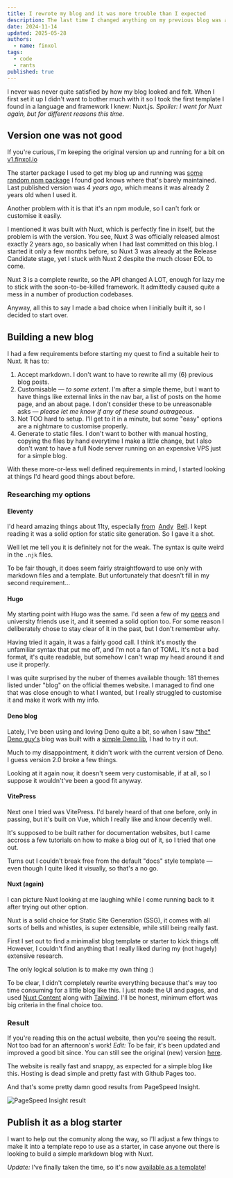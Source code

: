 ```yaml
---
title: I rewrote my blog and it was more trouble than I expected
description: The last time I changed anything on my previous blog was almost exactly 2 years ago. Wayyy too long. So I rewrote it completely.
date: 2024-11-14
updated: 2025-05-28
authors:
  - name: finxol
tags:
  - code
  - rants
published: true
---
```


I never was never quite satisfied by how my blog looked and felt.
When I first set it up I didn't want to bother much with it so I took the first template I found in a language and framework I knew: Nuxt.js.
_Spoiler: I went for Nuxt again, but for different reasons this time._

## Version one was not good

If you're curious, I'm keeping the original version up and running for a bit on [v1.finxol.io](https://v1.finxol.io/)

The starter package I used to get my blog up and running was [some random npm package](https://www.npmjs.com/package/@jsilva-pt/nuxt-content-theme-blog)
I found god knows where that's barely maintained.
Last published version was _4 years ago_, which means it was already 2 years old when I used it.

Another problem with it is that it's an npm module, so I can't fork or customise it easily.

I mentioned it was built with Nuxt, which is perfectly fine in itself, but the problem is with the version.
You see, Nuxt 3 was officially released almost exactly 2 years ago, so basically when I had last committed on this blog.
I started it only a few months before, so Nuxt 3 was already at the Release Candidate stage, yet I stuck with Nuxt 2 despite the much closer EOL to come.

Nuxt 3 is a complete rewrite, so the API changed A LOT, enough for lazy me to stick with the soon-to-be-killed framework.
It admittedly caused quite a mess in a number of production codebases.

Anyway, all this to say I made a bad choice when I initially built it, so I decided to start over.

## Building a new blog

I had a few requirements before starting my quest to find a suitable heir to Nuxt.
It has to:

1. Accept markdown.
  I don't want to have to rewrite all my (6) previous blog posts.
2. Customisable — _to some extent_.
  I'm after a simple theme, but I want to have things like external links in the nav bar, a list of posts on the home page, and an about page.
  I don't consider these to be unreasonable asks — _please let me know if any of these sound outrageous._
3. Not TOO hard to setup.
  I'll get to it in a minute, but some "easy" options are a nightmare to customise properly.
4. Generate to static files.
  I don't want to bother with manual hosting, copying the files by hand everytime I make a little change,
  but I also don't want to have a full Node server running on an expensive VPS just for a simple blog.

With these more-or-less well defined requirements in mind, I started looking at things I'd heard good things about before.

### Researching my options

#### Eleventy

I'd heard amazing things about 11ty, especially
[from](https://bell.bz/eleventy-excellent-truly-is-excellent/)&nbsp;
[Andy](https://bell.bz/importing-eleventy-content-into-wordpress/)&nbsp;
[Bell](https://github.com/Andy-set-studio/personal-site-eleventy).
I kept reading it was a solid option for static site generation.
So I gave it a shot.

Well let me tell you it is definitely not for the weak.
The syntax is quite weird in the `.njk` files.

To be fair though, it does seem fairly straightfoward to use only with markdown files and a template.
But unfortunately that doesn't fill in my second requirement...

#### Hugo

My starting point with Hugo was the same. I'd seen a few of my [peers](https://blog.itarow.xyz/)
and university friends use it, and it seemed a solid option too.
For some reason I deliberately chose to stay clear of it in the past, but I don't remember why.

Having tried it again, it was a fairly good call.
I think it's mostly the unfamiliar syntax that put me off, and I'm not a fan of TOML.
It's not a bad format, it's quite readable, but somehow I can't wrap my head around it and use it properly.

I was quite surprised by the nuber of themes available though: 181 themes listed under "blog" on the official themes website.
I managed to find one that was close enough to what I wanted, but I really struggled to customise it and make it work with my info.

#### Deno blog

Lately, I've been using and loving Deno quite a bit, so when I saw [\*the\* Deno guy's](https://tinyclouds.org/) blog was built with a [simple Deno lib](https://deno.land/x/blog@0.7.0),
I had to try it out.

Much to my disappointment, it didn't work with the current version of Deno.
I guess version 2.0 broke a few things.

Looking at it again now, it doesn't seem very customisable, if at all, so I suppose it wouldn't've been a good fit anyway.

#### VitePress

Next one I tried was VitePress. I'd barely heard of that one before, only in passing, but it's built on Vue, which I really like and know decently well.

It's supposed to be built rather for documentation websites, but I came accross a few tutorials on how to make a blog out of it,
so I tried that one out.

Turns out I couldn't break free from the default "docs" style template — even though I quite liked it visually,
so that's a no go.

#### Nuxt (again)

I can picture Nuxt looking at me laughing while I come running back to it after trying out other option.

Nuxt is a solid choice for Static Site Generation (SSG), it comes with all sorts of bells and whistles,
is super extensible, while still being really fast.

First I set out to find a minimalist blog template or starter to kick things off.
However, I couldn't find anything that I really liked during my (not hugely) extensive research.

The only logical solution is to make my own thing :)

To be clear, I didn't completely rewrite everything because that's way too time consuming for a little blog like this.
I just made the UI and pages, and used [Nuxt Content](https://content.nuxt.com/) along with [Tailwind](https://tailwindcss.nuxtjs.org/).
I'll be honest, minimum effort was big criteria in the final choice too.

### Result

If you're reading this on the actual website, then you're seeing the result.
Not too bad for an afternoon's work!
*Edit:* To be fair, it's been updated and improved a good bit since.
You can still see the original (new) version [here](https://finxol-blog-z6f9qqkjrjz5.deno.dev/).

The website is really fast and snappy, as expected for a simple blog like this.
Hosting is dead simple and pretty fast with Github Pages too.

And that's some pretty damn good results from PageSpeed Insight.

![PageSpeed Insight result](/posts/blog-rewrite/pagespeed-insight-result.jpg)

## Publish it as a blog starter

I want to help out the comunity along the way, so I'll adjust a few things to make it into a template repo to use as a starter,
in case anyone out there is looking to build a simple markdown blog with Nuxt.

*Update:* I've finally taken the time, so it's now [available as a template](/posts/blog-template)!
